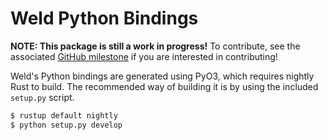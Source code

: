 # Weld Python Bindings

**NOTE: This package is still a work in progress!** To contribute, see the associated [GitHub milestone](https://github.com/weld-project/weld/milestone/1) if you are interested in contributing!

Weld's Python bindings are generated using PyO3, which requires nightly Rust to build. The recommended way of building it is by using the included `setup.py` script.

```bash
$ rustup default nightly
$ python setup.py develop
```
